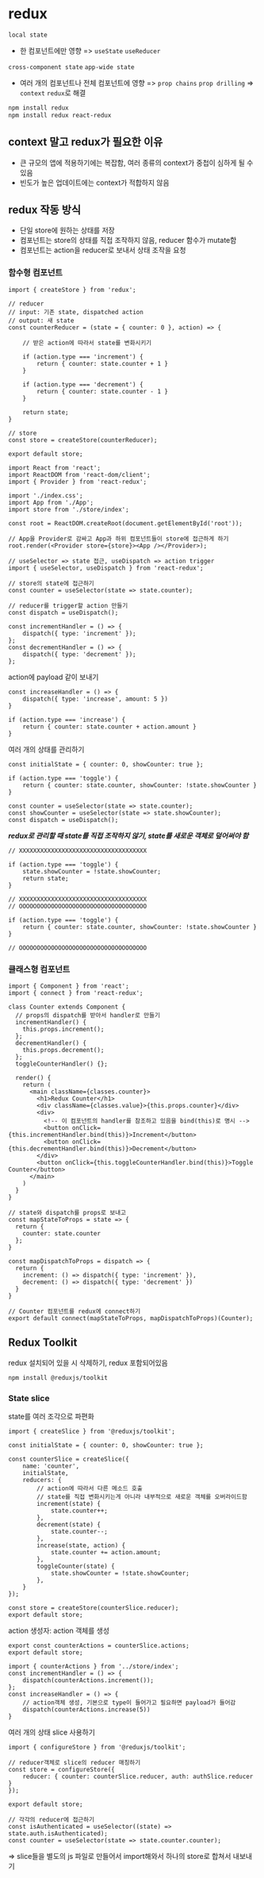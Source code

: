 # redux

`local state` 

- 한 컴포넌트에만 영향 => `useState` `useReducer`

`cross-component state` `app-wide state`

- 여러 개의 컴포넌트나 전체 컴포넌트에 영향 => `prop chains` `prop drilling` => `context` `redux`로 해결

```bash
npm install redux
npm install redux react-redux
```

## context 말고 redux가 필요한 이유

- 큰 규모의 앱에 적용하기에는 복잡함, 여러 종류의 context가 중첩이 심하게 될 수 있음
- 빈도가 높은 업데이트에는 context가 적합하지 않음

## redux 작동 방식

- 단일 store에 원하는 상태를 저장
- 컴포넌트는 store의 상태를 직접 조작하지 않음, reducer 함수가 mutate함
- 컴포넌트는 action을 reducer로 보내서 상태 조작을 요청

### 함수형 컴포넌트

```react
import { createStore } from 'redux';

// reducer
// input: 기존 state, dispatched action
// output: 새 state
const counterReducer = (state = { counter: 0 }, action) => {
    
    // 받은 action에 따라서 state를 변화시키기
    
    if (action.type === 'increment') {
        return { counter: state.counter + 1 }
    }

    if (action.type === 'decrement') {
        return { counter: state.counter - 1 }
    }

    return state;
}

// store
const store = createStore(counterReducer);

export default store;
```

```react
import React from 'react';
import ReactDOM from 'react-dom/client';
import { Provider } from 'react-redux';

import './index.css';
import App from './App';
import store from './store/index';

const root = ReactDOM.createRoot(document.getElementById('root'));

// App을 Provider로 감싸고 App과 하위 컴포넌트들이 store에 접근하게 하기
root.render(<Provider store={store}><App /></Provider>);
```

```react
// useSelector => state 접근, useDispatch => action trigger
import { useSelector, useDispatch } from 'react-redux';

// store의 state에 접근하기
const counter = useSelector(state => state.counter);

// reducer를 trigger할 action 만들기
const dispatch = useDispatch();

const incrementHandler = () => {
	dispatch({ type: 'increment' });
};
const decrementHandler = () => {
	dispatch({ type: 'decrement' });
};
```

action에 payload 같이 보내기

```react
const increaseHandler = () => {
    dispatch({ type: 'increase', amount: 5 })
}
```

```react
if (action.type === 'increase') {
    return { counter: state.counter + action.amount }
}
```

여러 개의 상태를 관리하기

```react
const initialState = { counter: 0, showCounter: true };

if (action.type === 'toggle') {
    return { counter: state.counter, showCounter: !state.showCounter }
}
```

```react
const counter = useSelector(state => state.counter);
const showCounter = useSelector(state => state.showCounter);
const dispatch = useDispatch();
```

***redux로 관리할 때 state를 직접 조작하지 않기, state를 새로운 객체로 덮어써야 함***

```react
// XXXXXXXXXXXXXXXXXXXXXXXXXXXXXXXXXXXX

if (action.type === 'toggle') {
    state.showCounter = !state.showCounter;
    return state;
}

// XXXXXXXXXXXXXXXXXXXXXXXXXXXXXXXXXXXX
// OOOOOOOOOOOOOOOOOOOOOOOOOOOOOOOOOOOO

if (action.type === 'toggle') {
    return { counter: state.counter, showCounter: !state.showCounter }
}

// OOOOOOOOOOOOOOOOOOOOOOOOOOOOOOOOOOOO
```

### 클래스형 컴포넌트

```react
import { Component } from 'react';
import { connect } from 'react-redux';

class Counter extends Component {
  // props의 dispatch를 받아서 handler로 만들기
  incrementHandler() {
    this.props.increment();
  };
  decrementHandler() {
    this.props.decrement();
  };
  toggleCounterHandler() {};

  render() {
    return (
      <main className={classes.counter}>
        <h1>Redux Counter</h1>
        <div className={classes.value}>{this.props.counter}</div>
        <div>
          <!-- 이 컴포넌트의 handler를 참조하고 있음을 bind(this)로 명시 -->
          <button onClick={this.incrementHandler.bind(this)}>Increment</button>
          <button onClick={this.decrementHandler.bind(this)}>Decrement</button>
        </div>
        <button onClick={this.toggleCounterHandler.bind(this)}>Toggle Counter</button>
      </main>
    )
  }
}

// state와 dispatch를 props로 보내고
const mapStateToProps = state => {
  return {
    counter: state.counter
  };
}

const mapDispatchToProps = dispatch => {
  return {
    increment: () => dispatch({ type: 'increment' }),
    decrement: () => dispatch({ type: 'decrement' })
  }
}

// Counter 컴포넌트를 redux에 connect하기
export default connect(mapStateToProps, mapDispatchToProps)(Counter);
```

## Redux Toolkit

redux 설치되어 있을 시 삭제하기, redux 포함되어있음

```bash
npm install @reduxjs/toolkit
```

### State slice

state를 여러 조각으로 파편화

```react
import { createSlice } from '@reduxjs/toolkit';

const initialState = { counter: 0, showCounter: true };

const counterSlice = createSlice({
    name: 'counter',
    initialState,
    reducers: {
        // action에 따라서 다른 메소드 호출
        // state를 직접 변화시키는게 아니라 내부적으로 새로운 객체를 오버라이드함
        increment(state) {
            state.counter++;
        },
        decrement(state) {
            state.counter--;
        },
        increase(state, action) {
            state.counter += action.amount;
        },
        toggleCounter(state) {
            state.showCounter = !state.showCounter;
        },
    }
});

const store = createStore(counterSlice.reducer);
export default store;
```

action 생성자: action 객체를 생성 

```react
export const counterActions = counterSlice.actions;
export default store;
```

```react
import { counterActions } from '../store/index';
const incrementHandler = () => {
    dispatch(counterActions.increment());
};
const increaseHandler = () => {
    // action객체 생성, 기본으로 type이 들어가고 필요하면 payload가 들어감
	dispatch(counterActions.increase(5)) 
}
```

여러 개의 상태 slice 사용하기

```react
import { configureStore } from '@reduxjs/toolkit';

// reducer객체로 slice의 reducer 매칭하기
const store = configureStore({
    reducer: { counter: counterSlice.reducer, auth: authSlice.reducer }
});
   
export default store;
```

```react
// 각각의 reducer에 접근하기
const isAuthenticated = useSelector((state) => state.auth.isAuthenticated);
const counter = useSelector(state => state.counter.counter);
```

=> slice들을 별도의 js 파일로 만들어서 import해와서 하나의 store로 합쳐서 내보내기  

